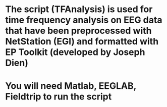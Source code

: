 # The script (TFAnalysis) is used for time frequency analysis on EEG data that have been preprocessed with NetStation (EGI) and formatted with EP Toolkit (developed by Joseph Dien)
# You will need Matlab, EEGLAB, Fieldtrip to run the script
